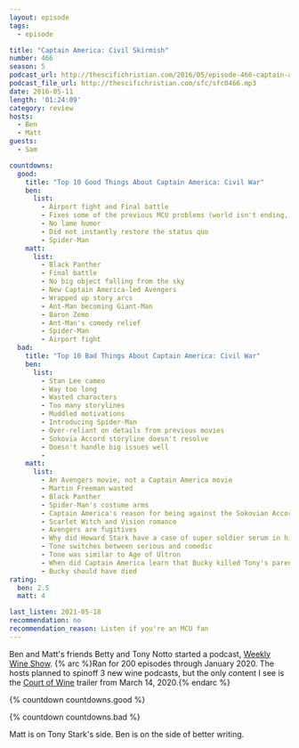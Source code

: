 ```yaml
---
layout: episode
tags:
  - episode

title: "Captain America: Civil Skirmish"
number: 466
season: 5
podcast_url: http://thescifichristian.com/2016/05/episode-466-captain-america-civil-skirmish/
podcast_file_url: http://thescifichristian.com/sfc/sfc0466.mp3
date: 2016-05-11
length: '01:24:09'
category: review
hosts:
  - Ben
  - Matt
guests:
  - Sam

countdowns:
  good:
    title: "Top 10 Good Things About Captain America: Civil War"
    ben:
      list:
        - Airport fight and Final battle
        - Fixes some of the previous MCU problems (world isn't ending, no big object fell from the sky)
        - No lame humor
        - Did not instantly restore the status quo
        - Spider-Man
    matt: 
      list:
        - Black Panther
        - Final battle
        - No big object falling from the sky
        - New Captain America-led Avengers
        - Wrapped up story arcs
        - Ant-Man becoming Giant-Man
        - Baron Zemo
        - Ant-Man's comedy relief
        - Spider-Man
        - Airport fight
  bad:
    title: "Top 10 Bad Things About Captain America: Civil War"
    ben:
      list:
        - Stan Lee cameo
        - Way too long
        - Wasted characters
        - Too many storylines
        - Muddled motivations
        - Introducing Spider-Man
        - Over-reliant on details from previous movies
        - Sokovia Accord storyline doesn't resolve
        - Doesn't handle big issues well
        - 
    matt: 
      list:
        - An Avengers movie, not a Captain America movie
        - Martin Freeman wasted
        - Black Panther
        - Spider-Man's costume arms
        - Captain America's reason for being against the Sokovian Accords was unclear
        - Scarlet Witch and Vision romance
        - Avengers are fugitives
        - Why did Howard Stark have a case of super soldier serum in his trunk?
        - Tone switches between serious and comedic
        - Tone was similar to Age of Ultron
        - When did Captain America learn that Bucky killed Tony's parents?
        - Bucky should have died
rating:
  ben: 2.5
  matt: 4

last_listen: 2021-05-18
recommendation: no
recommendation_reason: Listen if you're an MCU fan
---
```


Ben and Matt's friends Betty and Tony Notto started a podcast, [Weekly Wine Show](https://weeklywineshow.com/). 
{% arc %}Ran for 200 episodes through January 2020. The hosts planned to spinoff 3 new wine podcasts, but the only content I see is the [Court of Wine](http://courtofwine.com/) trailer from March 14, 2020.{% endarc %}

{% countdown countdowns.good %}

{% countdown countdowns.bad %}

Matt is on Tony Stark's side. Ben is on the side of better writing.